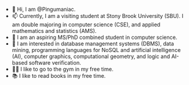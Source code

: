 - 👋 Hi, I am @Pingumaniac. 
- 📫 Currently, I am a visiting student at Stony Brook University (SBU). I am double majoring in computer science (CSE), and applied mathematics and statistics (AMS).
- 🙏 I am an aspiring MS/PhD combined student in computer science.
- 👀 I am interested in database management systems (DBMS), data mining, programming languages for NoSQL and artificial intelligence (AI), computer graphics, computational geometry, and logic and AI-based software verification.
- 🏋️‍♂️ I like to go to the gym in my free time.
- 📚 I like to read books in my free time.

<!---
Pingumaniac/Pingumaniac is a ✨ special ✨ repository because its `README.md` (this file) appears on your GitHub profile.
You can click the Preview link to take a look at your changes.
--->
